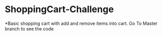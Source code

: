 # ShoppingCart-Challenge
*Basic shopping cart with add and remove items into cart.
Go To Master branch to see the code
